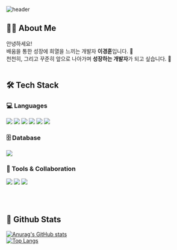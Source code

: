 <div>
  
  <!--Header-->
  ![header](https://capsule-render.vercel.app/api?type=waving&color=gradient&height=300&section=header&text=Good%20to%20see%20you%20%F0%9F%A4%97)
  
</div>

<div>
  <!--Body-->
  
## 🙋‍♂️ About Me

안녕하세요!  
배움을 통한 성장에 희열을 느끼는 개발자 **이경훈**입니다. 🌱  
천천히, 그리고 꾸준히 앞으로 나아가며 **성장하는 개발자**가 되고 싶습니다. 🚀
  <br/>
  <br/>
  
  ## 🛠️ Tech Stack

### 💻 Languages  
<p>
  <img src="https://img.shields.io/badge/Java-007396?style=flat&logo=java&logoColor=white" />
  <img src="https://img.shields.io/badge/JavaScript-F7DF1E?style=flat&logo=javascript&logoColor=black" />
  <img src="https://img.shields.io/badge/HTML5-E34F26?style=flat&logo=html5&logoColor=white" />
  <img src="https://img.shields.io/badge/CSS3-1572B6?style=flat&logo=css3&logoColor=white" />
  <img src="https://img.shields.io/badge/Node.js-339933?style=flat&logo=nodedotjs&logoColor=white" />
  <img src="https://img.shields.io/badge/Flutter-02569B?style=flat&logo=flutter&logoColor=white" />
</p>

### 🗄️ Database  
<p>
  <img src="https://img.shields.io/badge/MySQL-4479A1?style=flat&logo=mysql&logoColor=white" />
</p>

### 🧰 Tools & Collaboration  
<p>
  <img src="https://img.shields.io/badge/Git-F05032?style=flat&logo=git&logoColor=white" />
  <img src="https://img.shields.io/badge/GitHub-181717?style=flat&logo=github&logoColor=white" />
  <img src="https://img.shields.io/badge/Notion-000000?style=flat&logo=notion&logoColor=white" />
</p>

  <br/>
  <br/>
  
  ## 🤔 Github Stats
  [![Anurag's GitHub stats](https://github-readme-stats.vercel.app/api?username=kyeonghunLee)](https://github.com/anuraghazra/github-readme-stats)
  <br/>
  [![Top Langs](https://github-readme-stats.vercel.app/api/top-langs/?username=kyeonghunLee)](https://github.com/anuraghazra/github-readme-stats)
  
</div>

<!--
**kyeonghunLee/kyeonghunLee** is a ✨ _special_ ✨ repository because its `README.md` (this file) appears on your GitHub profile.

Here are some ideas to get you started:

- 🔭 I’m currently working on ...
- 🌱 I’m currently learning ...
- 👯 I’m looking to collaborate on ...
- 🤔 I’m looking for help with ...
- 💬 Ask me about ...
- 📫 How to reach me: ...
- 😄 Pronouns: ...
- ⚡ Fun fact: ...
-->
